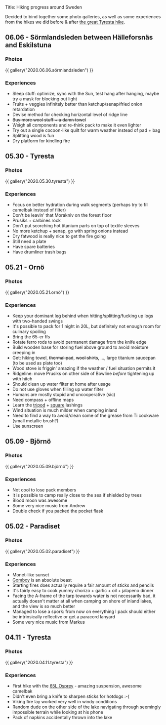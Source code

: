 Title: Hiking progress around Sweden

Decided to bind together some photo galleries, as well as some experiences from
the hikes we did before & after [the great Tyresta hike](https://getbetter.ro/journal/2020-04-17-tyresta-hike/).

## 06.06 - Sörmlandsleden between Hälleforsnäs and Eskilstuna

### Photos

{{ gallery("2020.06.06.sörmlandsleden") }}

### Experiences

* Sleep stuff: optimize, sync with the Sun, test hang after hanging, maybe try
a mask for blocking out light
* Fruits + veggies infinitely better than ketchup/senap/fried onion retardation
* Devise method for checking horizontal level of ridge line
* ~~Buy more wool stuff + a damn towel~~
* Weigh all components and re-think pack to make it even lighter
* Try out a single cocoon-like quilt for warm weather instead of pad + bag
* Splitting wood is fun
* Dry platform for kindling fire

## 05.30 - Tyresta

### Photos

{{ gallery("2020.05.30.tyresta") }}

### Experiences

* Focus on better hydration during walk segments (perhaps try to fill camelbak
instead of filter)
* Don't be leavin' that Morakniv on the forest floor
* Prusiks + carbines rock
* Don't put scorching hot titanium parts on top of textile sleeves
* No more ketchup + senap, go with spring onions instead
* Dry fatwood is really nice to get the fire going
* Still need a plate
* Have spare batteries
* Have drumliner trash bags

## 05.21 - Ornö

### Photos

{{ gallery("2020.05.21.ornö") }}

### Experiences

* Keep your dominant leg behind when hitting/splitting/fucking up logs with
two-handed swings
* It's possible to pack for 1 night in 20L, but definitely not enough room
for culinary spoiling
* Bring the 65-er ffs
* Rotate ferro rods to avoid permanent damage from the knife edge
* Build wooden base for storing fuel above ground to avoid moisture creeping in
* Get: hiking towel, <del>thermal pad</del>, <del>wool shirts</del>, ...,
large titanium saucepan (to be used as plate too)
* Wood stove is friggin' amazing if the weather / fuel situation permits it
* Ridgeline: move Prusiks on other side of Bowline
*before* tightening up with hitch
* Should clean up water filter at home after usage
* Do not use gloves when filling up water filter
* Humans are mostly stupid and uncooperative (sic)
* Need compass + offline maps
* Learn the [tripod](https://www.animatedknots.com/tripod-lashing-knot) + [square](https://www.animatedknots.com/square-lashing-knot) lashings
* Wind situation is much milder when camping inland
* Need to find a way to avoid/clean some of the grease from Ti cookware
(small metallic brush?)
* Use sunscreen

## 05.09 - Björnö

### Photos

{{ gallery("2020.05.09.björnö") }}

### Experiences

* Not cool to lose pack members
* It is possible to camp really close to the sea if shielded by trees
* Blood moon was awesome
* Some very nice music from Andrew
* Double check if you packed the pocket flask

## 05.02 - Paradiset

### Photos

{{ gallery("2020.05.02.paradiset") }}

### Experiences

* Monet-like sunset
* [Gomboy](https://www.amazon.com/dp/B01D8OGM88) is an absolute beast
* Starting fires does actually require a fair amount of sticks and pencils
* It's fairly easy to cook yummy chorizo + garlic + oil + jalapeno dinner
* Facing the A-frame of the tarp towards water is not necessarily bad, it
actually doesn't matter at all when camping on shore of inland lakes, and the
view is so much better
* Managed to lose a spork: from now on everything I pack should either be
intrinsically reflective or get a paracord lanyard
* Some very nice music from Markus

## 04.11 - Tyresta

### Photos

{{ gallery("2020.04.11.tyresta") }}

### Experiences

* First hike with the [65L Osprey](https://www.outdoorgearlab.com/reviews/camping-and-hiking/backpacks-backpacking/osprey-atmos-65-ag) - amazing suspension, awesome camelbak
* Didn't even bring a knife to sharpen sticks for hotdogs :-(
* Viking fire lay worked very well in windy conditions
* Random dude on the other side of the lake navigating through seemingly
impossible terrain while looking at his phone
* Pack of napkins accidentally thrown into the lake
